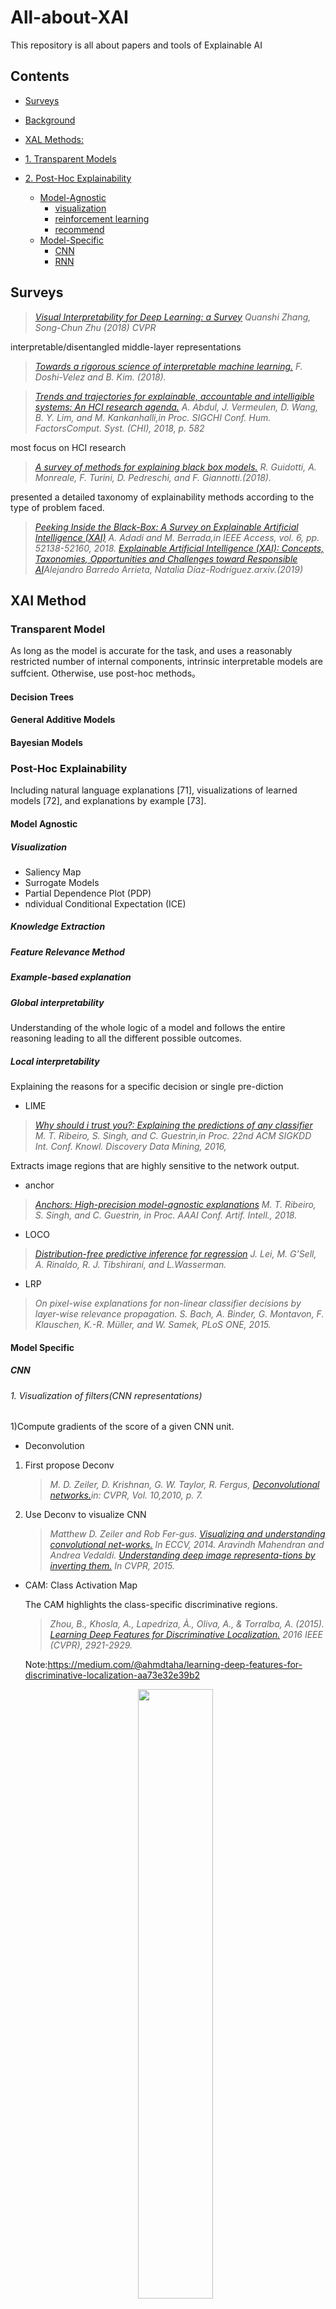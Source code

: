 # All-about-XAI
This repository is all about papers and tools of Explainable AI

## Contents

- [Surveys](#surveys)
- [Background](#background)
- [XAL Methods:](#XAL-Method)
- [1. Transparent Models](#Transparent-Model)

- [2. Post-Hoc Explainability](#Post-Hoc-Explainability)
	- [Model-Agnostic](#Model-Agnostic)
		- [visualization](#visualization)
		- [reinforcement learning](#reinforcement-learning)
		- [recommend](#recommend)
	- [Model-Specific](#Model-Specific)
		- [CNN](#cnn)
		- [RNN](#rnn)

## Surveys
>*[Visual Interpretability for Deep Learning: a Survey](https://arxiv.org/abs/1802.00614) Quanshi Zhang, Song-Chun Zhu (2018) CVPR*
	
interpretable/disentangled middle-layer representations
>*[Towards a rigorous science of interpretable machine learning.](https://arxiv.org/abs/1702.08608) F. Doshi-Velez and B. Kim. (2018).*

>*[Trends and trajectories for explainable, accountable and intelligible systems: An HCI research agenda.]() A. Abdul, J. Vermeulen, D. Wang, B. Y. Lim, and M. Kankanhalli,in Proc. SIGCHI Conf. Hum. FactorsComput. Syst. (CHI), 2018, p. 582*
	
most focus on HCI research
	
>*[A survey of methods for explaining black box models.](https://arxiv.org/abs/1802.01933) R. Guidotti, A. Monreale, F. Turini, D. Pedreschi, and F. Giannotti.(2018).*

presented a detailed taxonomy of explainability methods according to the type of problem faced. 
>*[Peeking Inside the Black-Box: A Survey on Explainable Artificial Intelligence (XAI)](https://ieeexplore.ieee.org/document/8466590) A. Adadi and M. Berrada,in IEEE Access, vol. 6, pp. 52138-52160, 2018.*
>*[Explainable Artificial Intelligence (XAI): Concepts, Taxonomies, Opportunities and Challenges toward Responsible AI](https://arxiv.org/abs/1910.10045)Alejandro Barredo Arrieta, Natalia Díaz-Rodríguez.arxiv.(2019)*
## XAI Method
### Transparent Model
As long as the model is accurate for the task, and uses a reasonably restricted number of internal components, intrinsic interpretable models are suffcient. Otherwise, use post-hoc methods。
#### Decision Trees
#### General Additive Models
#### Bayesian Models

### Post-Hoc Explainability
Including natural language explanations [71], visualizations of learned models [72], and explanations by example [73].
#### Model Agnostic
##### Visualization
- Saliency Map
- Surrogate Models
- Partial Dependence Plot (PDP)
- ndividual Conditional Expectation (ICE)
##### Knowledge Extraction
##### Feature Relevance Method


##### Example-based explanation
##### Global interpretability

Understanding of the whole logic of a model and follows the entire reasoning leading to all the different possible outcomes.
##### Local interpretability

Explaining the reasons for a specific decision or single pre-diction
- LIME
>*[Why should i trust you?: Explaining the predictions of any classifier]() M. T. Ribeiro, S. Singh, and C. Guestrin,in Proc. 22nd
ACM SIGKDD Int. Conf. Knowl. Discovery Data Mining, 2016,*

Extracts image regions that are highly sensitive to the network output. 
- anchor
>*[Anchors: High-precision model-agnostic explanations]() M. T. Ribeiro, S. Singh, and C. Guestrin, in Proc. AAAI Conf. Artif. Intell., 2018.*
- LOCO
>*[Distribution-free predictive inference for regression](http://www.stat.cmu.edu/~ryantibs/papers/conformal.pdf) J. Lei, M. G’Sell, A. Rinaldo, R. J. Tibshirani, and L.Wasserman.*
- LRP
>*On pixel-wise explanations for non-linear classifier decisions by layer-wise relevance propagation. S. Bach, A. Binder, G. Montavon, F. Klauschen, K.-R. Müller, and W. Samek, PLoS ONE, 2015.*
#### Model Specific
##### CNN
###### 1. Visualization of filters(CNN representations)

1)Compute gradients of the score of a given CNN unit.
- Deconvolution

1. First propose Deconv

	>*M. D. Zeiler, D. Krishnan, G. W. Taylor, R. Fergus, [Deconvolutional networks.](https://ieeexplore.ieee.org/document/5539957)in: CVPR, Vol. 10,2010, p. 7.*

2. Use Deconv to visualize CNN

	>*Matthew D. Zeiler and Rob Fer-gus. [Visualizing and understanding convolutional net-works.](https://cs.nyu.edu/~fergus/papers/zeilerECCV2014.pdf) In ECCV, 2014.*
	>*Aravindh Mahendran and Andrea Vedaldi. [Understanding deep image representa-tions by inverting them.](https://arxiv.org/abs/1412.0035) In CVPR, 2015.*

- CAM: Class Activation Map

	The CAM highlights the class-specific discriminative regions.
	>*Zhou, B., Khosla, A., Lapedriza, À., Oliva, A., & Torralba, A. (2015). [Learning Deep Features for Discriminative Localization.](https://arxiv.org/abs/1512.04150) 2016 IEEE (CVPR), 2921-2929.*

	Note:https://medium.com/@ahmdtaha/learning-deep-features-for-discriminative-localization-aa73e32e39b2

	<p align="center"><img width="50%" height="50%" src="images/CAM.jpeg?raw=true" /></p>

	>*R. R. Selvaraju, A. Das, R. Vedantam, M. Cogswell, D. Parikh, D. Batra, Grad-CAM: Why did you say that? (2016).*

- Sensitivity
	>*[Using sensitivity analysis and visualization techniques to open black box data mining models](https://www.sciencedirect.com/science/article/pii/S0020025512007098), P. Cortez and M. J. Embrechts,Inf. Sci. (2013).*
	>*[Opening black box data mining models
using sensitivity analysis](https://core.ac.uk/download/pdf/55616214.pdf), P.Cortez and M.J.Embrechts, in Proc. IEEE Symp.Comput.Intell.Data Mining (CIDM), (2011)*
- Saliency Maps
	>*[Deep inside convolutional networks: visualising image classification models and saliency maps.](https://arxiv.org/abs/1312.6034) Karen Simonyan, Andrea Vedaldi, and Andrew Zisserman. In arXiv:1312.6034, 2013.*

	Saliency maps are usually rendered as a heatmap, where hotness corresponds to regions that have a big impact on the model’s final decision

	<p align="center"><img width="50%" height="50%" src="images/saliency-map.png?raw=true" /></p>

- Viusalization System: Understanding, Diagnosis, Refinement
	>*[Towards better analysis of deep convolutional neural networks](https://arxiv.org/abs/1604.07043), M. Liu, J. Shi, Z. Li, C. Li, J. Zhu, S. Liu, IEEE transactions on visualization and computer graphics 23 (1) (2016) 91–100.*

	<p align="center"><img width="50%" height="50%" src="images/visualization-system.png?raw=true" /></p>
	
	>*Striving for simplicity: the all convolutional net. ost Tobias Springenberg, Alexey Dosovitskiy, Thomas Brox, and Martin Ried-miller.  ICLR workshop, 2015.*

	Objext Detection:replace maxpooling layer with all conv-layers

2) Invert CNN feature maps to image

>*Alexey Dosovitskiy and Thomas Brox. Inverting visual representations with convolutional networks. In CVPR, 2016.*
>*Anh Nguyen, Jeff Clune, Yoshua Ben-gio, Alexey Dosovitskiy, and Jason Yosinski. Plug & play generative networks: Conditional iterative generation of images in latent space. CVPR, 2017.*
>*Bolei Zhou, Aditya Khosla, Agata Lapedriza, Aude Oliva, and Antonio Torralba. Object de-tectors emerge in deep scene cnns. In ICRL, 2015.*

compute actual receptive field of filters.

##### RNN
